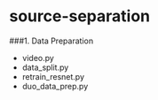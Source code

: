 # source-separation

###1. Data Preparation
- video.py
- data_split.py
- retrain_resnet.py
- duo_data_prep.py